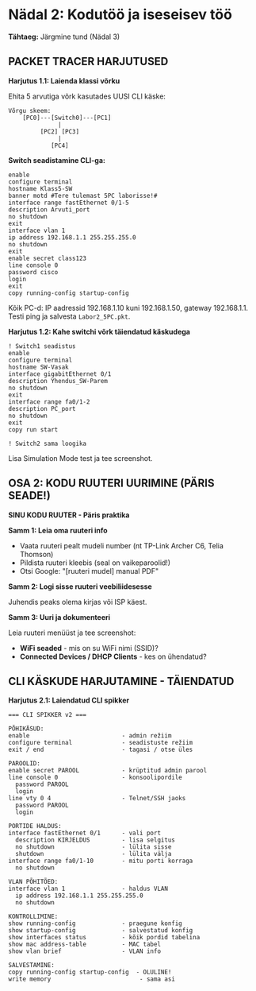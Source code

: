 # Nädal 2: Kodutöö ja iseseisev töö
**Tähtaeg:** Järgmine tund (Nädal 3)

## PACKET TRACER HARJUTUSED

**Harjutus 1.1: Laienda klassi võrku**

Ehita 5 arvutiga võrk kasutades UUSI CLI käske:

```
Võrgu skeem:
    [PC0]---[Switch0]---[PC1]
              |
         [PC2] [PC3]
              |
            [PC4]
```

**Switch seadistamine CLI-ga:**
```cisco
enable
configure terminal
hostname Klass5-SW
banner motd #Tere tulemast 5PC laborisse!#
interface range fastEthernet 0/1-5
description Arvuti_port
no shutdown
exit
interface vlan 1
ip address 192.168.1.1 255.255.255.0
no shutdown
exit
enable secret class123
line console 0
password cisco
login
exit
copy running-config startup-config
```

Kõik PC-d: IP aadressid 192.168.1.10 kuni 192.168.1.50, gateway 192.168.1.1. Testi ping ja salvesta `Labor2_5PC.pkt`.

**Harjutus 1.2: Kahe switchi võrk täiendatud käskudega**

```cisco
! Switch1 seadistus
enable
configure terminal
hostname SW-Vasak
interface gigabitEthernet 0/1
description Yhendus_SW-Parem
no shutdown
exit
interface range fa0/1-2
description PC_port
no shutdown
exit
copy run start

! Switch2 sama loogika
```

Lisa Simulation Mode test ja tee screenshot.

## OSA 2: KODU RUUTERI UURIMINE (PÄRIS SEADE!)

**SINU KODU RUUTER - Päris praktika**

**Samm 1: Leia oma ruuteri info**
- Vaata ruuteri pealt mudeli number (nt TP-Link Archer C6, Telia Thomson)
- Pildista ruuteri kleebis (seal on vaikeparoolid!)
- Otsi Google: "[ruuteri mudel] manual PDF"

**Samm 2: Logi sisse ruuteri veebiliidesesse**

Juhendis peaks olema kirjas või ISP käest.

**Samm 3: Uuri ja dokumenteeri**

Leia ruuteri menüüst ja tee screenshot:
- **WiFi seaded** - mis on su WiFi nimi (SSID)?
- **Connected Devices / DHCP Clients** - kes on ühendatud?

## CLI KÄSKUDE HARJUTAMINE - TÄIENDATUD

**Harjutus 2.1: Laiendatud CLI spikker**

```
=== CLI SPIKKER v2 ===

PÕHIKÄSUD:
enable                          - admin režiim
configure terminal              - seadistuste režiim
exit / end                      - tagasi / otse üles

PAROOLID:
enable secret PAROOL            - krüptitud admin parool
line console 0                  - konsoolipordile
  password PAROOL
  login
line vty 0 4                    - Telnet/SSH jaoks
  password PAROOL
  login

PORTIDE HALDUS:
interface fastEthernet 0/1      - vali port
  description KIRJELDUS         - lisa selgitus
  no shutdown                   - lülita sisse
  shutdown                      - lülita välja
interface range fa0/1-10        - mitu porti korraga
  no shutdown

VLAN PÕHITÕED:
interface vlan 1                - haldus VLAN
  ip address 192.168.1.1 255.255.255.0
  no shutdown

KONTROLLIMINE:
show running-config             - praegune konfig
show startup-config             - salvestatud konfig
show interfaces status          - kõik pordid tabelina
show mac address-table          - MAC tabel
show vlan brief                 - VLAN info

SALVESTAMINE:
copy running-config startup-config  - OLULINE!
write memory                         - sama asi
```